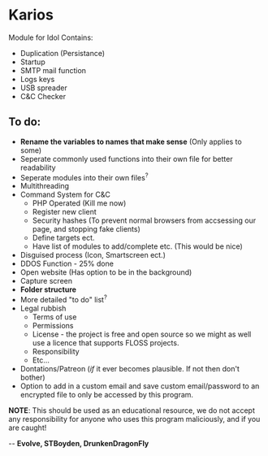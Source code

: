 # Karios 
Module for Idol
Contains:
- Duplication (Persistance)
- Startup
- SMTP mail function 
- Logs keys
- USB spreader 
- C&C Checker 

## To do:
- **Rename the variables to names that make sense** (Only applies to some)
- Seperate commonly used functions into their own file for better readability
- Seperate modules into their own files<sup>?</sup>
- Multithreading
- Command System for C&C
    - PHP Operated (Kill me now)
    - Register new client
    - Security hashes (To prevent normal browsers from accsessing our page, and stopping fake clients)
    - Define targets ect.
    - Have list of modules to add/complete etc. (This would be nice)
- Disguised process (Icon, Smartscreen ect.)
- DDOS Function - 25% done
- Open website (Has option to be in the background)
- Capture screen
- **Folder structure**
- More detailed "to do" list<sup>?</sup>
- Legal rubbish
    - Terms of use
    - Permissions
    - License - the project is free and open source so we might as well use a licence that supports FLOSS projects.
    - Responsibility
    - Etc...
- Dontations/Patreon (*if* it ever becomes plausible. If not then don't bother)
- Option to add in a custom email and save custom email/password to an encrypted file to only be accessed by this program.

**NOTE**: This should be used as an educational resource, we do not accept any responsibility for anyone who uses this program maliciously, and if you are caught!

-- **Evolve, STBoyden, DrunkenDragonFly**
